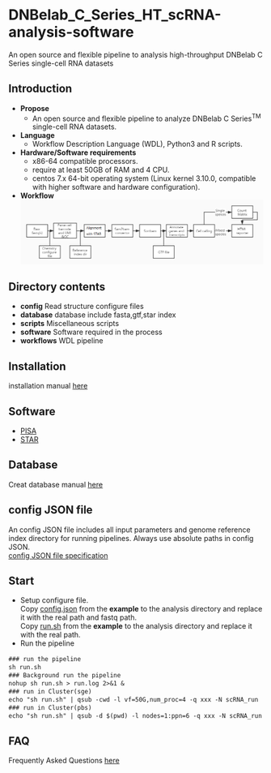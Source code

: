# DNBelab_C_Series_HT_scRNA-analysis-software
An open source and flexible pipeline to analysis high-throughput DNBelab C Series single-cell RNA datasets
## Introduction
- **Propose**
  - An open source and flexible pipeline to analyze DNBelab C Series<sup>TM</sup> single-cell RNA datasets. 
- **Language**
  - Workflow Description Language (WDL), Python3 and R scripts.
- **Hardware/Software requirements** 
  - x86-64 compatible processors.
  - require at least 50GB of RAM and 4 CPU. 
  - centos 7.x 64-bit operating system (Linux kernel 3.10.0, compatible with higher software and hardware configuration). 
- **Workflow**
![](https://github.com/MGI-tech-bioinformatics/DNBelab_C_Series_scRNA-analysis-software/blob/master/doc/fig/workflow.jpg)
## Directory contents
- **config**     Read structure configure files
- **database**   database include fasta,gtf,star index
- **scripts**    Miscellaneous scripts
- **software**   Software required in the process
- **workflows**  WDL pipeline
## Installation
installation manual [here](./doc/installation.md)
## Software
- [PISA](https://github.com/shiquan/PISA)
- [STAR](https://github.com/alexdobin/STAR)
## Database
Creat database manual [here](./doc/database.md)
## config JSON file
An config JSON file includes all input parameters and genome reference index directory for running pipelines. Always use absolute paths in config JSON.
<br /> [config JSON file specification](./doc/input_json.md)
## Start
- Setup configure file.
<br /> Copy [config.json](./example/config.json) from the **example** to the analysis directory and replace it with the real path and fastq path. 
<br /> Copy [run.sh](./example/run.sh) from the **example** to the analysis directory and replace it with the real path.
- Run the pipeline
```
### run the pipeline
sh run.sh
### Background run the pipeline
nohup sh run.sh > run.log 2>&1 &
### run in Cluster(sge)
echo "sh run.sh" | qsub -cwd -l vf=50G,num_proc=4 -q xxx -N scRNA_run
### run in Cluster(pbs)
echo "sh run.sh" | qsub -d $(pwd) -l nodes=1:ppn=6 -q xxx -N scRNA_run
```
## FAQ
Frequently Asked Questions [here](./doc/faq.md)
